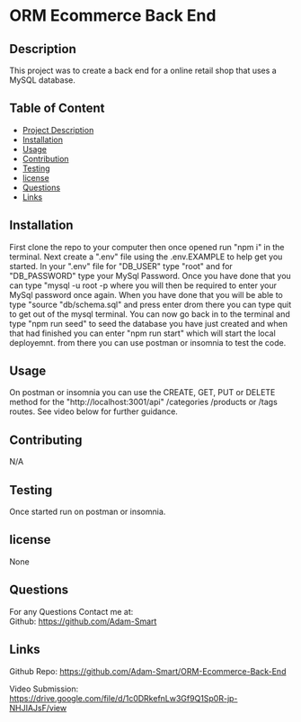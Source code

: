 # ORM Ecommerce Back End
  

 ## Description
  This project was to create a back end for a online retail shop that uses a MySQL database.

  ## Table of Content
  - [Project Description](#Description)
  - [Installation](#Installation)
  - [Usage](#Usage)
  - [Contribution](#Contributing)
  - [Testing](#Testing)
  - [license](#license)
  - [Questions](#Questions)
  - [Links](#Links)

  ## Installation
  First clone the repo to your computer then once opened run "npm i" in the terminal. Next create a ".env" file using the .env.EXAMPLE to help get you started. In your ".env" file for "DB_USER" type "root" and for "DB_PASSWORD" type your MySql Password. Once you have done that you can type "mysql -u root -p where you will then be required to enter your MySql password once again. When you have done that you will be able to type "source "db/schema.sql" and press enter drom there you can type quit to get out of the mysql terminal. You can now go back in to the terminal and type "npm run seed" to seed the database you have just created and when that had finished you can enter "npm run start" which will start the local deployemnt. from there you can use postman or insomnia to test the code.

  ## Usage
  On postman or insomnia you can use the CREATE, GET, PUT or DELETE method for the "http://localhost:3001/api" /categories /products or /tags routes. See video below for further guidance.

  ## Contributing
  N/A

  ## Testing
  Once started run on postman or insomnia.


  ## license
   None

  ## Questions
  For any Questions Contact me at: <br />
  Github: https://github.com/Adam-Smart <br />

  ## Links
  Github Repo: https://github.com/Adam-Smart/ORM-Ecommerce-Back-End

  Video Submission: https://drive.google.com/file/d/1c0DRkefnLw3Gf9Q1Sp0R-jp-NHJIAJsF/view

